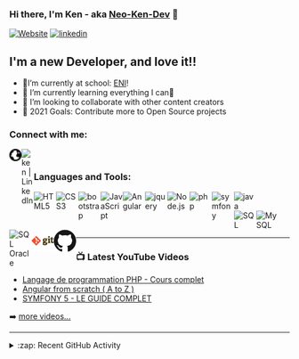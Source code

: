 ### Hi there, I'm Ken - aka [Neo-Ken-Dev][website] 👋

[![Website](https://img.shields.io/badge/ken--l.fr-Go-green)](http://ken-l.fr/)
[![linkedin](https://img.shields.io/badge/Linkedin-Go-green)](https://www.linkedin.com/in/ken-lemonnier/)

## I'm a new Developer, and love it!!

- 🔭I’m currently at school: [ENI][ENI_link]!
- 🌱 I’m currently learning everything I can🤣
- 👯 I’m looking to collaborate with other content creators
- 🥅 2021 Goals: Contribute more to Open Source projects

### Connect with me:

[<img align="left" alt="ken-l.fr" width="22px" src="https://raw.githubusercontent.com/iconic/open-iconic/master/svg/globe.svg" />][website]
[<img align="left" alt="ken | LinkedIn" width="22px" src="https://cdn.jsdelivr.net/npm/simple-icons@v3/icons/linkedin.svg" />][linkedin]
<br />

### Languages and Tools:

<img align="left" alt="HTML5" width="40px" src="http://ken-l.fr/css/html5.png" />

<img align="left" alt="CSS3" width="40px" src="http://ken-l.fr/css/css3.png" />

<img align="left" alt="bootstrap" width="40px" src="http://ken-l.fr/css/bootstrap.png" />

<img align="left" alt="JavaScript" width="40px" src="http://ken-l.fr/css/javascript.png" />

<img align="left" alt="Angular" width="40px" src="http://ken-l.fr/css/angular.png" />

<img align="left" alt="jquery" width="40px" src="http://ken-l.fr/css/jquery.png" />

<img align="left" alt="Node.js" width="40px" src="http://ken-l.fr/css/node-js.png" />

<img align="left" alt="php" width="40px" src="http://ken-l.fr/css/php.png" />

<img align="left" alt="symfony" width="40px" src="http://ken-l.fr/css/symfony.png" />

<img align="left" alt="java" width="40px" src="http://ken-l.fr/css/java.png" />

<br />
<br />

<img align="left" alt="SQL" width="40px" src="http://ken-l.fr/css/sqlServer.png" />

<img align="left" alt="MySQL" width="40px" src="http://ken-l.fr/css/mysql.png" />

<img align="left" alt="SQL Oracle" width="40px" src="http://ken-l.fr/css/sqlOracle.png" />

<img align="left" alt="Git" width="40px" src="https://raw.githubusercontent.com/github/explore/80688e429a7d4ef2fca1e82350fe8e3517d3494d/topics/git/git.png" />

<img align="left" alt="GitHub" width="40px" src="https://raw.githubusercontent.com/github/explore/78df643247d429f6cc873026c0622819ad797942/topics/github/github.png" />


<br />
<br />

---

### 📺 Latest YouTube Videos

<!-- YOUTUBE:START -->
- [Langage de programmation PHP - Cours complet](https://www.youtube.com/watch?v=OK_JCtrrv-c)
- [Angular from scratch ( A to Z )](https://www.youtube.com/watch?v=uYhAfgEwNWA)
- [SYMFONY 5 - LE GUIDE COMPLET](https://www.youtube.com/watch?v=4t3fNkGwRWo)
<!-- YOUTUBE:END -->

➡️ [more videos...](https://www.youtube.com/channel/UCxoP9CrXA__v6xSGSDzJqmQ)

---

<details>
  <summary>:zap: Recent GitHub Activity</summary>
  
<!--START_SECTION:activity-->
1. ❗️  Projet [Neo-Ken-Dev/femmes_de_science](https://github.com/Neo-Ken-Dev/femmes_de_science)

<!--END_SECTION:activity-->

</details>


[website]: http://ken-l.fr/
[linkedin]: https://www.linkedin.com/in/ken-lemonnier/
[ENI_link]: https://www.eni-ecole.fr/

